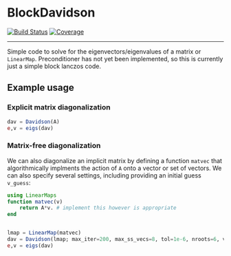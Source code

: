 # BlockDavidson

[![Build Status](https://github.com/nmayhall-vt/BlockDavidson.jl/actions/workflows/CI.yml/badge.svg?branch=main)](https://github.com/nmayhall-vt/BlockDavidson.jl/actions/workflows/CI.yml?query=branch%3Amain)
[![Coverage](https://codecov.io/gh/nmayhall-vt/BlockDavidson.jl/branch/main/graph/badge.svg)](https://codecov.io/gh/nmayhall-vt/BlockDavidson.jl)

---
Simple code to solve for the eigenvectors/eigenvalues of a matrix or `LinearMap`. Preconditioner has not yet been implemented, so this is currently just a simple block lanczos code. 

## Example usage 
### Explicit matrix diagonalization
```julia
dav = Davidson(A)
e,v = eigs(dav)
```
### Matrix-free diagonalization 
We can also diagonalize an implicit matrix by defining a function `matvec` that algorithmically implments the action of `A` onto a vector or set of vectors. We can also specify several settings, including providing an initial guess `v_guess`:
```julia
using LinearMaps
function matvec(v)
    return A*v. # implement this however is appropriate
end


lmap = LinearMap(matvec)
dav = Davidson(lmap; max_iter=200, max_ss_vecs=8, tol=1e-6, nroots=6, v0=v_guess, lindep_thresh=1e-10)
e,v = eigs(dav)
```

